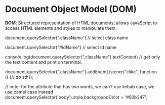 # Document Object Model (DOM)

**DOM**: Structured representation of HTML documents; allows JavaScript to access HTML elements and styles to manipulate them.

document.querySelector(".className") // select class name

document.querySelector("#idName") // select id name

console.log(document.querySelector(".className").textContent) // get only the text content and print on terminal.

document.querySelector(".className").addEventListener("clikc", function () {// do sth});

// note: for the attribute that has two words, we can't use kebab case, we use camel case instead
document.querySelector('body').style.backgroundColor = '#60b347';
